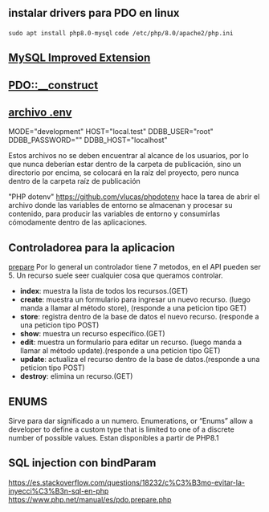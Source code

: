 
## instalar drivers para PDO en linux
``` sudo apt install php8.0-mysql ```
``` code /etc/php/8.0/apache2/php.ini ```


## [MySQL Improved Extension](https://www.php.net/manual/es/book.mysqli.php)


## [PDO::__construct](https://www.php.net/manual/es/pdo.construct.php)



## [archivo .env](https://desarrolloweb.com/articulos/variables-entorno-php-env.html)
MODE="development"
HOST="local.test"
DDBB_USER="root"
DDBB_PASSWORD=""
DDBB_HOST="localhost"

Estos archivos no se deben encuentrar al alcance de los usuarios, por lo que nunca deberían estar dentro de la carpeta de publicación, sino un directorio por encima, se colocará en la raíz del proyecto, pero nunca dentro de la carpeta raíz de publicación

"PHP dotenv" https://github.com/vlucas/phpdotenv hace la tarea de abrir el archivo donde las variables de entorno se almacenan y procesar su contenido, para producir las variables de entorno y consumirlas cómodamente dentro de las aplicaciones.


## Controladorea para la aplicacion
[prepare](https://www.php.net/manual/es/mysqli.prepare.php)
Por lo general un controlador tiene 7 metodos, en el API pueden ser 5.
Un recurso suele seer cualquier cosa que queramos controlar.

- __index__: muestra la lista de todos los recursos.(GET)
- __create__: muestra un formulario para ingresar un nuevo recurso. (luego manda a llamar al método store), (responde a una peticion tipo GET)
- __store__: registra dentro de la base de datos el nuevo recurso. (responde a una peticion tipo POST)
- __show__: muestra un recurso específico.(GET)
- __edit__: muestra un formulario para editar un recurso. (luego manda a llamar al método update).(responde a una peticion tipo GET)
- __update__: actualiza el recurso dentro de la base de datos.(responde a una peticion tipo POST)
- __destroy__: elimina un recurso.(GET)


## ENUMS
Sirve para dar significado a un numero. Enumerations, or “Enums” allow a developer to define a custom type that is limited to one of a discrete number of possible values. 
Estan disponibles a partir de PHP8.1

## SQL injection con bindParam
https://es.stackoverflow.com/questions/18232/c%C3%B3mo-evitar-la-inyecci%C3%B3n-sql-en-php
https://www.php.net/manual/es/pdo.prepare.php

